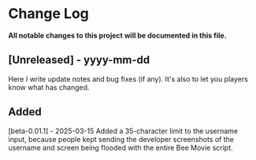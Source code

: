# Change Log

**All notable changes to this project will be documented in this file.**

## [Unreleased] - yyyy-mm-dd

Here I write update notes and bug fixes (if any). It's also to let you players know what has changed.
## Added
[beta-0.01.1] - 2025-03-15
Added a 35-character limit to the username input, because people kept sending the developer screenshots of the username and screen being flooded with the entire Bee Movie script. 


